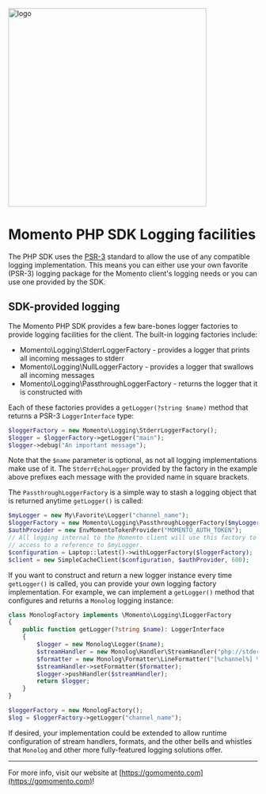 <head>
  <meta name="Momento PHP Client Library Documentation" content="PHP client software development kit for Momento Serverless Cache">
</head>
<img src="https://docs.momentohq.com/img/logo.svg" alt="logo" width="400"/>

# Momento PHP SDK Logging facilities

The PHP SDK uses the [PSR-3](https://www.php-fig.org/psr/psr-3/) standard to allow the use of any compatible logging
implementation. This means you can either use your own favorite (PSR-3) logging package for the Momento client's logging
needs or you can use one provided by the SDK.

## SDK-provided logging

The Momento PHP SDK provides a few bare-bones logger factories to provide logging facilities for the client. The
built-in logging factories include:

* Momento\Logging\StderrLoggerFactory - provides a logger that prints all incoming messages to stderr
* Momento\Logging\NullLoggerFactory - provides a logger that swallows all incoming messages
* Momento\Logging\PassthroughLoggerFactory - returns the logger that it is constructed with

Each of these factories provides a `getLogger(?string $name)` method that returns a PSR-3 `LoggerInterface` type:

```php
$loggerFactory = new Momento\Logging\StderrLoggerFactory();
$logger = $loggerFactory->getLogger("main");
$logger->debug("An important message");
```

Note that the `$name` parameter is optional, as not all logging implementations make use of it. The `StderrEchoLogger`
provided by the factory in the example above prefixes each message with the provided name in square brackets.

The `PassthroughLoggerFactory` is a simple way to stash a logging object that is returned anytime `getLogger()` is
called:

```php
$myLogger = new My\Favorite\Logger("channel_name");
$loggerFactory = new Momento\Logging\PassthroughLoggerFactory($myLogger);
$authProvider = new EnvMomentoTokenProvider("MOMENTO_AUTH_TOKEN");
// All logging internal to the Momento client will use this factory to gain
// access to a reference to $myLogger.
$configuration = Laptop::latest()->withLoggerFactory($loggerFactory);
$client = new SimpleCacheClient($configuration, $authProvider, 600);
```

If you want to construct and return a new logger instance every time `getLogger()` is called, you can provide
your own logging factory implementation. For example, we can implement a `getLogger()` method that configures and
returns a `Monolog` logging instance:

```php
class MonologFactory implements \Momento\Logging\ILoggerFactory
{
    public function getLogger(?string $name): LoggerInterface
    {
        $logger = new Monolog\Logger($name);
        $streamHandler = new Monolog\Handler\StreamHandler("php://stderr", Monolog\Logger::WARNING);
        $formatter = new Monolog\Formatter\LineFormatter("[%channel%] %message%\n");
        $streamHandler->setFormatter($formatter);
        $logger->pushHandler($streamHandler);
        return $logger;
    }
}

$loggerFactory = new MonologFactory();
$log = $loggerFactory->getLogger("channel_name");
```

If desired, your implementation could be extended to allow runtime configuration of stream handlers, formats, and the
other bells and whistles that `Monolog` and other more fully-featured logging solutions offer.

----------------------------------------------------------------------------------------
For more info, visit our website at [https://gomomento.com](https://gomomento.com)!
